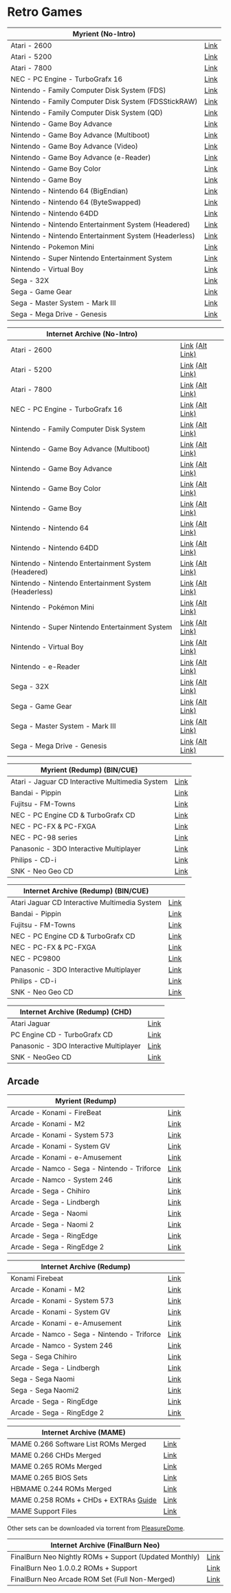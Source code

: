 # Retro Games

|**Myrient (No-Intro)**||
| ------ | ------ |
| Atari - 2600 | [Link](https://myrient.erista.me/files/No-Intro/Atari%20-%202600/) |
| Atari - 5200 | [Link](https://myrient.erista.me/files/No-Intro/Atari%20-%205200/) |
| Atari - 7800 | [Link](https://myrient.erista.me/files/No-Intro/Atari%20-%207800/) |
| NEC - PC Engine - TurboGrafx 16 | [Link](https://myrient.erista.me/files/No-Intro/NEC%20-%20PC%20Engine%20-%20TurboGrafx-16/) |
| Nintendo - Family Computer Disk System (FDS) | [Link](https://myrient.erista.me/files/No-Intro/Nintendo%20-%20Family%20Computer%20Disk%20System%20(FDS)/) |
| Nintendo - Family Computer Disk System (FDSStickRAW) | [Link](https://myrient.erista.me/files/No-Intro/Nintendo%20-%20Family%20Computer%20Disk%20System%20(FDSStickRAW)/) |
| Nintendo - Family Computer Disk System (QD) | [Link](https://myrient.erista.me/files/No-Intro/Nintendo%20-%20Family%20Computer%20Disk%20System%20(QD)/) |
| Nintendo - Game Boy Advance | [Link](https://myrient.erista.me/files/No-Intro/Nintendo%20-%20Game%20Boy%20Advance/) |
| Nintendo - Game Boy Advance (Multiboot) | [Link](https://myrient.erista.me/files/No-Intro/Nintendo%20-%20Game%20Boy%20Advance%20(Multiboot)/) |
| Nintendo - Game Boy Advance (Video) | [Link](https://myrient.erista.me/files/No-Intro/Nintendo%20-%20Game%20Boy%20Advance%20(Video)/) |
| Nintendo - Game Boy Advance (e-Reader) | [Link](https://myrient.erista.me/files/No-Intro/Nintendo%20-%20Game%20Boy%20Advance%20(e-Reader)/) |
| Nintendo - Game Boy Color | [Link](https://myrient.erista.me/files/No-Intro/Nintendo%20-%20Game%20Boy%20Color/) |
| Nintendo - Game Boy | [Link](https://myrient.erista.me/files/No-Intro/Nintendo%20-%20Game%20Boy/) |
| Nintendo - Nintendo 64 (BigEndian) | [Link](https://myrient.erista.me/files/No-Intro/Nintendo%20-%20Nintendo%2064%20(BigEndian)/) |
| Nintendo - Nintendo 64 (ByteSwapped) | [Link](https://myrient.erista.me/files/No-Intro/Nintendo%20-%20Nintendo%2064%20(ByteSwapped)/) |
| Nintendo - Nintendo 64DD | [Link](https://myrient.erista.me/files/No-Intro/Nintendo%20-%20Nintendo%2064DD/) |
| Nintendo - Nintendo Entertainment System (Headered) | [Link](https://myrient.erista.me/files/No-Intro/Nintendo%20-%20Nintendo%20Entertainment%20System%20(Headered)/) |
| Nintendo - Nintendo Entertainment System (Headerless) | [Link](https://myrient.erista.me/files/No-Intro/Nintendo%20-%20Nintendo%20Entertainment%20System%20(Headerless)/) |
| Nintendo - Pokemon Mini | [Link](https://myrient.erista.me/files/No-Intro/Nintendo%20-%20Pokemon%20Mini/) |
| Nintendo - Super Nintendo Entertainment System | [Link](https://myrient.erista.me/files/No-Intro/Nintendo%20-%20Super%20Nintendo%20Entertainment%20System/) |
| Nintendo - Virtual Boy | [Link](https://myrient.erista.me/files/No-Intro/Nintendo%20-%20Virtual%20Boy/) |
| Sega - 32X | [Link](https://myrient.erista.me/files/No-Intro/Sega%20-%2032X/) |
| Sega - Game Gear | [Link](https://myrient.erista.me/files/No-Intro/Sega%20-%20Game%20Gear/) |
| Sega - Master System - Mark III | [Link](https://myrient.erista.me/files/No-Intro/Sega%20-%20Master%20System%20-%20Mark%20III/) |
| Sega - Mega Drive - Genesis | [Link](https://myrient.erista.me/files/No-Intro/Sega%20-%20Mega%20Drive%20-%20Genesis/) |


|**Internet Archive (No-Intro)**||
| ------ | ------ |
| Atari - 2600 | [Link](https://archive.org/download/ni-roms/roms/Atari%20-%202600.zip/) [(Alt Link)](https://archive.org/download/nointro.atari-2600) |
| Atari - 5200 | [Link](https://archive.org/download/ni-roms/roms/Atari%20-%202600.zip/) [(Alt Link)](https://archive.org/download/nointro.atari-5200) |
| Atari - 7800 | [Link](https://archive.org/download/ni-roms/roms/Atari%20-%207800.zip/) [(Alt Link)](https://archive.org/download/nointro.atari-7800) |
| NEC - PC Engine - TurboGrafx 16 | [Link](https://archive.org/download/ni-roms/roms/NEC%20-%20PC%20Engine%20-%20TurboGrafx-16.zip/) [(Alt Link)](https://archive.org/download/nointro.tg-16) |
| Nintendo - Family Computer Disk System | [Link](https://archive.org/download/ni-roms/roms/Nintendo%20-%20Family%20Computer%20Disk%20System%20%28FDS%29.zip/) [(Alt Link)](https://archive.org/download/nointro.fds) |
| Nintendo - Game Boy Advance (Multiboot) | [Link](https://archive.org/download/ni-roms/roms/Nintendo%20-%20Game%20Boy%20Advance%20%28Multiboot%29.zip/) [(Alt Link)](https://archive.org/download/nointro.gba-multiboot) |
| Nintendo - Game Boy Advance | [Link](https://archive.org/download/ni-roms/roms/Nintendo%20-%20Game%20Boy%20Advance.zip/) [(Alt Link)](https://archive.org/download/nointro.gba) |
| Nintendo - Game Boy Color | [Link](https://archive.org/download/ni-roms/roms/Nintendo%20-%20Game%20Boy%20Color.zip/) [(Alt Link)](https://archive.org/download/nointro.gbc-1) |
| Nintendo - Game Boy | [Link](https://archive.org/download/ni-roms/roms/Nintendo%20-%20Game%20Boy.zip/) [(Alt Link)](https://archive.org/download/nointro.gb) |
| Nintendo - Nintendo 64 | [Link](https://archive.org/download/ni-roms/roms/Nintendo%20-%20Nintendo%2064%20%28BigEndian%29.zip/) [(Alt Link)](https://archive.org/download/nointro.n64) |
| Nintendo - Nintendo 64DD | [Link](https://archive.org/download/ni-roms/roms/Nintendo%20-%20Nintendo%2064DD.zip/) [(Alt Link)](https://archive.org/download/nointro.n64dd) |
| Nintendo - Nintendo Entertainment System (Headered) | [Link](https://archive.org/download/ni-roms/roms/Nintendo%20-%20Nintendo%20Entertainment%20System%20%28Headered%29.zip/) [(Alt Link)](https://archive.org/download/nointro.nes-headered) |
| Nintendo - Nintendo Entertainment System (Headerless) | [Link](https://archive.org/download/ni-roms/roms/Nintendo%20-%20Nintendo%20Entertainment%20System%20%28Unheadered%29.zip/) [(Alt Link)](https://archive.org/download/nointro.nes) |
| Nintendo - Pokémon Mini | [Link](https://archive.org/download/ni-roms/roms/Nintendo%20-%20Pokemon%20Mini.zip/) [(Alt Link)](https://archive.org/download/nointro.poke-mini) |
| Nintendo - Super Nintendo Entertainment System | [Link](https://archive.org/download/ni-roms/roms/Nintendo%20-%20Super%20Nintendo%20Entertainment%20System.zip/) [(Alt Link)](https://archive.org/download/nointro.snes) |
| Nintendo - Virtual Boy | [Link](https://archive.org/download/ni-roms/roms/Nintendo%20-%20Virtual%20Boy.zip/) [(Alt Link)](https://archive.org/download/nointro.vb) |
| Nintendo - e-Reader | [Link](https://archive.org/download/ni-roms/roms/Nintendo%20-%20Game%20Boy%20Advance%20%28e-Reader%29.zip/) [(Alt Link)](https://archive.org/download/nointro.e-reader) |
| Sega - 32X | [Link](https://archive.org/download/ni-roms/roms/Sega%20-%2032X.zip/) [(Alt Link)](https://archive.org/download/nointro.32x) |
| Sega - Game Gear | [Link](https://archive.org/download/ni-roms/roms/Sega%20-%20Game%20Gear.zip/) [(Alt Link)](https://archive.org/download/nointro.gg) |
| Sega - Master System - Mark III | [Link](https://archive.org/download/ni-roms/roms/Sega%20-%20Master%20System%20-%20Mark%20III.zip/) [(Alt Link)](https://archive.org/download/nointro.ms-mkiii) |
| Sega - Mega Drive - Genesis | [Link](https://archive.org/download/ni-roms/roms/Sega%20-%20Mega%20Drive%20-%20Genesis.zip/) [(Alt Link)](https://archive.org/download/nointro.md) |

|**Myrient (Redump) (BIN/CUE)**||
| ------ | ------ |
| Atari - Jaguar CD Interactive Multimedia System | [Link](https://myrient.erista.me/files/Redump/Atari%20-%20Jaguar%20CD%20Interactive%20Multimedia%20System/) |
| Bandai - Pippin | [Link](https://myrient.erista.me/files/Redump/Bandai%20-%20Pippin/) |
| Fujitsu - FM-Towns | [Link](https://myrient.erista.me/files/Redump/Fujitsu%20-%20FM-Towns/) |
| NEC - PC Engine CD & TurboGrafx CD | [Link](https://myrient.erista.me/files/Redump/NEC%20-%20PC%20Engine%20CD%20&%20TurboGrafx%20CD/) |
| NEC - PC-FX & PC-FXGA | [Link](https://myrient.erista.me/files/Redump/NEC%20-%20PC-FX%20&%20PC-FXGA/) |
| NEC - PC-98 series | [Link](https://myrient.erista.me/files/Redump/NEC%20-%20PC-98%20series/) |
| Panasonic - 3DO Interactive Multiplayer | [Link](https://myrient.erista.me/files/Redump/Panasonic%20-%203DO%20Interactive%20Multiplayer/) |
| Philips - CD-i | [Link](https://myrient.erista.me/files/Redump/Philips%20-%20CD-i/) |
| SNK - Neo Geo CD | [Link](https://myrient.erista.me/files/Redump/SNK%20-%20Neo%20Geo%20CD/) |

|**Internet Archive (Redump) (BIN/CUE)**||
| ------ | ------ |
| Atari Jaguar CD Interactive Multimedia System | [Link](https://archive.org/download/atari_jaguar-cd) |
| Bandai - Pippin | [Link](https://archive.org/download/bandai_pippin) |
| Fujitsu - FM-Towns | [Link](https://archive.org/download/fujitsu_fm_towns_series) |
| NEC - PC Engine CD & TurboGrafx CD | [Link](https://archive.org/download/nec_pc-engine-cd_turbografx-cd) |
| NEC - PC-FX & PC-FXGA | [Link](https://archive.org/download/nec_pc-fxpc_fxga) |
| NEC - PC9800 | [Link](https://archive.org/download/nec_pc-98_series)
| Panasonic - 3DO Interactive Multiplayer | [Link](https://archive.org/download/panasonic_3do_interactive_multiplayer) |
| Philips - CD-i | [Link](https://archive.org/download/philips_cd-i) |
| SNK - Neo Geo CD | [Link](https://archive.org/download/snk_neo_geo) |

|**Internet Archive (Redump) (CHD)**||
| ------ | ------ |
| Atari Jaguar | [Link](https://archive.org/download/jagcd-chd-zstd/jagcd-chd-zstd/) |
| PC Engine CD - TurboGrafx CD | [Link](https://archive.org/download/pcecd-chd-zstd-redump) |
| Panasonic - 3DO Interactive Multiplayer | [Link](https://archive.org/download/3do-chd-zstd-redump/3do-chd-zstd/) |
| SNK - NeoGeo CD | [Link](https://archive.org/download/ngcd-chd-zstd-redump/ngcd-chd-zstd/) |

## **Arcade**

|**Myrient (Redump)**||
| ------ | ------ |
| Arcade - Konami - FireBeat | [Link](https://myrient.erista.me/files/Redump/Arcade%20-%20Konami%20-%20FireBeat/) |
| Arcade - Konami - M2 | [Link](https://myrient.erista.me/files/Redump/Arcade%20-%20Konami%20-%20M2/) |
| Arcade - Konami - System 573 | [Link](https://myrient.erista.me/files/Redump/Arcade%20-%20Konami%20-%20System%20573/) |
| Arcade - Konami - System GV | [Link](https://myrient.erista.me/files/Redump/Arcade%20-%20Konami%20-%20System%20GV/) |
| Arcade - Konami - e-Amusement | [Link](https://myrient.erista.me/files/Redump/Arcade%20-%20Konami%20-%20e-Amusement/) |
| Arcade - Namco - Sega - Nintendo - Triforce | [Link](https://myrient.erista.me/files/Redump/Arcade%20-%20Namco%20-%20Sega%20-%20Nintendo%20-%20Triforce/) |
| Arcade - Namco - System 246 | [Link](https://myrient.erista.me/files/Redump/Arcade%20-%20Namco%20-%20System%20246/) |
| Arcade - Sega - Chihiro | [Link](https://myrient.erista.me/files/Redump/Arcade%20-%20Sega%20-%20Chihiro/) |
| Arcade - Sega - Lindbergh | [Link](https://myrient.erista.me/files/Redump/Arcade%20-%20Sega%20-%20Lindbergh/) |
| Arcade - Sega - Naomi | [Link](https://myrient.erista.me/files/Redump/Arcade%20-%20Sega%20-%20Naomi/) |
| Arcade - Sega - Naomi 2 | [Link](https://myrient.erista.me/files/Redump/Arcade%20-%20Sega%20-%20Naomi%202/) |
| Arcade - Sega - RingEdge | [Link](https://myrient.erista.me/files/Redump/Arcade%20-%20Sega%20-%20RingEdge/) |
| Arcade - Sega - RingEdge 2 | [Link](https://myrient.erista.me/files/Redump/Arcade%20-%20Sega%20-%20RingEdge%202/) |

|**Internet Archive (Redump)**||
| ------ | ------ |
| Konami Firebeat | [Link](https://archive.org/download/konami_firebeat) |
| Arcade - Konami - M2 | [Link](https://archive.org/download/konami_m2) |
| Arcade - Konami - System 573 | [Link](https://archive.org/download/konami_system_573) |
| Arcade - Konami - System GV | [Link](https://archive.org/download/konami_system_gv) |
| Arcade - Konami - e-Amusement | [Link](https://archive.org/download/konami_e-amusement) |
| Arcade - Namco - Sega - Nintendo - Triforce | [Link](https://archive.org/download/namco_sega_nintendo_triforce) |
| Arcade - Namco - System 246 | [Link](https://archive.org/download/namco_system_246) |
| Sega - Sega Chihiro | [Link](https://archive.org/download/sega_chihiro) |
| Arcade - Sega - Lindbergh | [Link](https://archive.org/download/sega_lindbergh) |
| Sega - Sega Naomi | [Link](https://archive.org/download/sega_naomi) |
| Sega - Sega Naomi2 | [Link](https://archive.org/download/sega_naomi_2) |
| Arcade - Sega - RingEdge | [Link](https://archive.org/download/sega_ringedge) |
| Arcade - Sega - RingEdge 2 | [Link](https://archive.org/download/sega_ringedge_2) |

|**Internet Archive (MAME)**||
| ------ | ------ |
| MAME 0.266 Software List ROMs Merged | [Link](https://archive.org/download/mame-sl/mame-sl/) |
| MAME 0.266 CHDs Merged | [Link](https://archive.org/download/MAME_0.225_CHDs_merged) |
| MAME 0.265 ROMs Merged | [Link](https://archive.org/download/mame-merged/mame-merged/) |
| MAME 0.265 BIOS Sets | [Link](https://archive.org/download/mame-merged/BIOS/) |
| HBMAME 0.244 ROMs Merged | [Link](https://archive.org/download/hbmame_0244_roms) |
| MAME 0.258 ROMs + CHDs + EXTRAs [Guide](https://archive.org/details/mame-chds-roms-extras-complete) | [Link](https://archive.org/download/mame-chds-roms-extras-complete) |
| MAME Support Files | [Link](https://archive.org/download/mame-support/Support/) |

Other sets can be downloaded via torrent from [PleasureDome](https://pleasuredome.github.io/pleasuredome/).

|**Internet Archive (FinalBurn Neo)**||
| ------ | ------ |
| FinalBurn Neo Nightly ROMs + Support (Updated Monthly) | [Link](https://archive.org/download/2020_01_06_fbn/) |
| FinalBurn Neo 1.0.0.2 ROMs + Support | [Link](https://archive.org/download/fbneo/) |
| FinalBurn Neo Arcade ROM Set (Full Non-Merged) | [Link](https://archive.org/download/fbnarcade-fullnonmerged/arcade/) |
